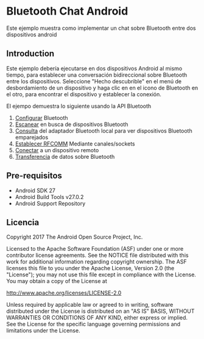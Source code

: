 
Bluetooth Chat Android
===================================

Este ejemplo muestra como implementar un chat sobre Bluetooth entre dos dispositivos android


Introduction
------------

Este ejemplo debería ejecutarse en dos dispositivos Android al mismo tiempo, para establecer una conversación bidireccional sobre
Bluetooth entre los dispositivos. Seleccione "Hecho descubrible" en el menú de desbordamiento de un dispositivo y haga clic en
en el icono de Bluetooth en el otro, para encontrar el dispositivo y establecer la conexión.

El ejempo demuestra lo siguiente usando la API Bluetooth

1. [Configurar][2] Bluetooth
2. [Escanear][3] en busca de dispositivos Bluetooth
3. [Consulta][4] del adaptador Bluetooth local para ver dispositivos Bluetooth emparejados
4. [Establecer RFCOMM][5] Mediante canales/sockets
5. [Conectar][6] a un dispositivo remoto
6. [Transferencia][7] de datos sobre Bluetooth

[1]: http://developer.android.com/guide/topics/connectivity/bluetooth.html
[2]: http://developer.android.com/guide/topics/connectivity/bluetooth.html#Permissions
[3]: http://developer.android.com/guide/topics/connectivity/bluetooth.html#FindingDevices
[4]: http://developer.android.com/guide/topics/connectivity/bluetooth.html#QueryingPairedDevices
[5]: http://developer.android.com/guide/topics/connectivity/bluetooth.html#ConnectingDevices
[6]: http://developer.android.com/guide/topics/connectivity/bluetooth.html#ConnectingAsAClient
[7]: http://developer.android.com/guide/topics/connectivity/bluetooth.html#ManagingAConnection

Pre-requisitos
--------------

- Android SDK 27
- Android Build Tools v27.0.2
- Android Support Repository



Licencia
-------

Copyright 2017 The Android Open Source Project, Inc.

Licensed to the Apache Software Foundation (ASF) under one or more contributor
license agreements.  See the NOTICE file distributed with this work for
additional information regarding copyright ownership.  The ASF licenses this
file to you under the Apache License, Version 2.0 (the "License"); you may not
use this file except in compliance with the License.  You may obtain a copy of
the License at

http://www.apache.org/licenses/LICENSE-2.0

Unless required by applicable law or agreed to in writing, software
distributed under the License is distributed on an "AS IS" BASIS, WITHOUT
WARRANTIES OR CONDITIONS OF ANY KIND, either express or implied.  See the
License for the specific language governing permissions and limitations under
the License.
